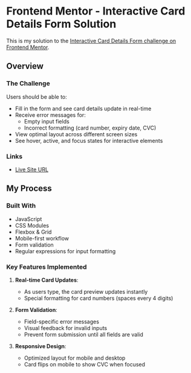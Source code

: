 # Frontend Mentor - Interactive Card Details Form Solution

This is my solution to the [Interactive Card Details Form challenge on Frontend Mentor](https://www.frontendmentor.io/challenges/interactive-card-details-form-XpS8cKZDWw). 

## Overview

### The Challenge

Users should be able to:
- Fill in the form and see card details update in real-time
- Receive error messages for:
  - Empty input fields
  - Incorrect formatting (card number, expiry date, CVC)
- View optimal layout across different screen sizes
- See hover, active, and focus states for interactive elements


### Links

- [Live Site URL](https://HossamElrawy.github.io/interactive-card-details-form/)

## My Process

### Built With

- JavaScript
- CSS Modules
- Flexbox & Grid
- Mobile-first workflow
- Form validation
- Regular expressions for input formatting

### Key Features Implemented

1. **Real-time Card Updates**:
   - As users type, the card preview updates instantly
   - Special formatting for card numbers (spaces every 4 digits)

2. **Form Validation**:
   - Field-specific error messages
   - Visual feedback for invalid inputs
   - Prevent form submission until all fields are valid

3. **Responsive Design**:
   - Optimized layout for mobile and desktop
   - Card flips on mobile to show CVC when focused
